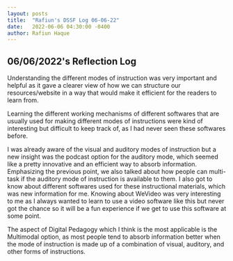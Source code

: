 ```yaml
---
layout: posts
title:  "Rafiun's DSSF Log 06-06-22"
date:   2022-06-06 04:30:00 -0400
author: Rafiun Haque
---
```

## 06/06/2022's Reflection Log

Understanding the different modes of instruction was very important and helpful as it gave a clearer view of how we can structure our resources/website in a way that would make it efficient for the readers to learn from.

Learning the different working mechanisms of different softwares that are usually used for making different modes of instructions were kind of interesting but difficult to keep track of, as I had never seen these softwares before.

I was already aware of the visual and auditory modes of instruction but a new insight was the podcast option for the auditory mode, which seemed like a pretty innovative and an efficient way to absorb information. Emphasizing the previous point, we also talked about how people can multi-task if the auditory mode of instruction is available to them. I also got to know about different softwares used for these instructional materials, which was new information for me. Knowing about WeVideo was very interesting to me as I always wanted to learn to use a video software like this but never got the chance so it will be a fun experience if we get to use this software at some point.

The aspect of Digital Pedagogy which I think is the most applicable is the Multimodal option, as most people tend to absorb information better when the mode of instruction is made up of a combination of visual, auditory, and other forms of instructions.


